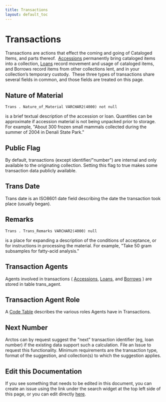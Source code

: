 ```yaml
---
title: Transactions
layout: default_toc
---
```


# Transactions


Transactions are actions that effect the coming and going of Cataloged
Items, and parts thereof. 
[Accessions](/documentation/accession.html)
permanently bring cataloged items into a collection,
[Loans](/documentation/loans/) record
movement and usage of cataloged items, and Borrows record items from
other collections lent, and in your collection’s temporary custody. 
These three types of transactions share several fields in common, and
those fields are treated on this page.



## Nature of Material

`Trans . Nature_of_Material VARCHAR2(4000) not null`


 is a brief textual description of the accession
or loan. Quantities can be approximate if accession material is not
being unpacked prior to storage. For example, "About 300 frozen small
mammals collected during the summer of 2004 in Denali State Park."

## Public Flag

By default, transactions (except identifier/"number") are internal and only available to the originating collection. Setting this flag to true
makes some transaction data publicly available.

## Trans Date

Trans date is an ISO8601 date field describing the date the transaction took place (usually began).

## Remarks

`Trans . Trans_Remarks VARCHAR2(4000) null`


 is a place for expanding a description of the conditions of
acceptance, or for instructions in processing the material. For example,
"Take 50 gram subsamples for fatty-acid analysis."

## Transaction Agents

Agents involved in transactions (
[Accessions](/documentation/accession.html), 
[Loans](/documentation/loans.html), and [Borrows](/documentation/borrows.html) ) are stored in table trans_agent.


## Transaction Agent Role

A [Code Table](http://arctos.database.museum/info/ctDocumentation.cfm?table=CTTRANS_AGENT_ROLE) describes the various roles
Agents have in Transactions.

## Next Number

Arctos can by request suggest the "next" transaction identifier (eg, loan number) if the existing data support such a calculation. File an Issue to request this functionality. Minimum requirements are the transaction type, format of the suggestion, and collection(s) to which the suggestion applies.

## Edit this Documentation

If you see something that needs to be edited in this document, you can create an issue using the link under the search widget at the top left side of this page, or you can edit directly <a href="https://github.com/ArctosDB/documentation-wiki/edit/gh-pages/_documentation/transactions.markdown" target="_blank">here</a>.
